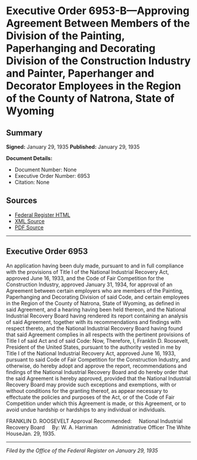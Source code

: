 # Executive Order 6953-B—Approving Agreement Between Members of the Division of the Painting, Paperhanging and Decorating Division of the Construction Industry and Painter, Paperhanger and Decorator Employees in the Region of the County of Natrona, State of Wyoming

## Summary

**Signed:** January 29, 1935
**Published:** January 29, 1935

**Document Details:**
- Document Number: None
- Executive Order Number: 6953
- Citation: None

## Sources
- [Federal Register HTML](https://www.presidency.ucsb.edu/documents/executive-order-6953-b-approving-agreement-between-members-the-division-the-painting)
- [XML Source](None)
- [PDF Source](None)

---

## Executive Order 6953

An application having been duly made, pursuant to and in full compliance with the provisions of Title I of the National Industrial Recovery Act, approved June 16, 1933, and the Code of Fair Competition for the Construction Industry, approved January 31, 1934, for approval of an Agreement between certain employers who are members of the Painting, Paperhanging and Decorating Division of said Code, and certain employees in the Region of the County of Natrona, State of Wyoming, as defined in said Agreement, and a hearing having been held thereon, and the National Industrial Recovery Board having rendered its report containing an analysis of said Agreement, together with its recommendations and findings with respect thereto, and the National Industrial Recovery Board having found that said Agreement complies in all respects with the pertinent provisions of Title I of said Act and of said Code:
Now, Therefore, I, Franklin D. Roosevelt, President of the United States, pursuant to the authority vested in me by Title I of the National Industrial Recovery Act, approved June 16, 1933, pursuant to said Code of Fair Competition for the Construction Industry, and otherwise, do hereby adopt and approve the report, recommendations and findings of the National Industrial Recovery Board and do hereby order that the said Agreement is hereby approved, provided that the National Industrial Recovery Board may provide such exceptions and exemptions, with or without conditions for the granting thereof, as appear necessary to effectuate the policies and purposes of the Act, or of the Code of Fair Competition under which this Agreement is made, or this Agreement, or to avoid undue hardship or hardships to any individual or individuals.

FRANKLIN D. ROOSEVELT
Approval Recommended:     National Industrial Recovery Board     By: W. A. Harriman          Administrative Officer
The White HouseJan. 29, 1935.

---

*Filed by the Office of the Federal Register on January 29, 1935*
